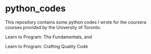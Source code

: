 python_codes
============

This repository contains some python codes I wrote for the coursera courses provided by the University of Toronto: 

Learn to Program: The Fundamentals, and 

Learn to Program: Crafting Quality Code 


